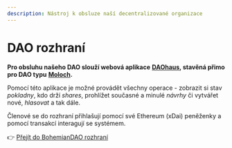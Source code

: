 ```yaml
---
description: Nástroj k obsluze naší decentralizované organizace
---
```


# DAO rozhraní

**Pro obsluhu našeho DAO slouží webová aplikace** [**DAOhaus**](https://app.daohaus.club/)**, stavěná přimo pro DAO typu** [**Moloch**](moloch.md)**.**

Pomocí této aplikace je možné provádět všechny operace - zobrazit si stav _pokladny_, kdo drží _shares_, prohlížet současné a minulé _návrhy_ či vytvářet nové, _hlasovat_ a tak dále.

Členové se do rozhraní přihlašují pomocí své Ethereum \(xDai\) peněženky a pomocí transakcí interagují se systémem.

👉 [Přejít do BohemianDAO rozhraní](https://app.daohaus.club/dao/0x64/0xf762ace2c215fdad031b33c656982718c4084786)





